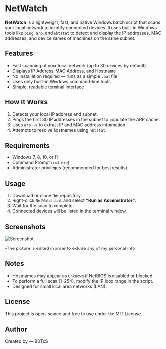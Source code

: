 # NetWatch

**NetWatch** is a lightweight, fast, and native Windows batch script that scans your local network to identify connected devices. It uses built-in Windows tools like `ping`, `arp`, and `nbtstat` to detect and display the IP addresses, MAC addresses, and device names of machines on the same subnet.


## Features

- Fast scanning of your local network (up to 30 devices by default)
- Displays IP Address, MAC Address, and Hostname
- No installation required — runs as a simple `.bat` file
- Uses only built-in Windows command-line tools
- Simple, readable terminal interface


## How It Works

1. Detects your local IP address and subnet.
2. Pings the first 30 IP addresses in the subnet to populate the ARP cache.
3. Uses `arp -a` to extract IP and MAC address information.
4. Attempts to resolve hostnames using `nbtstat`.


## Requirements

- Windows 7, 8, 10, or 11
- Command Prompt (`cmd.exe`)
- Administrator privileges (recommended for best results)


## Usage

1. Download or clone the repository.
2. Right-click `NetWatch.bat` and select **"Run as Administrator"**.
3. Wait for the scan to complete.
4. Connected devices will be listed in the terminal window.

## Screenshots

![Screenshot](https://github.com/user-attachments/assets/f8c3a7bb-b77f-4ade-9aee-021d57338d38)

-The picture is edited in order to exlude any of my personal info 

## Notes

- Hostnames may appear as `Unknown` if NetBIOS is disabled or blocked.
- To perform a full scan (1–254), modify the IP loop range in the script.
- Designed for small local area networks (LAN).

## License

This project is open-source and free to use under the MIT License.

## Author

Created by — B0TxS
